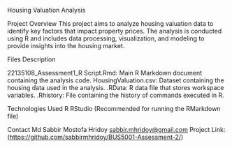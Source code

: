 Housing Valuation Analysis

Project Overview
This project aims to analyze housing valuation data to identify key factors that impact property prices. The analysis is conducted using R and includes data processing, visualization, and modeling to provide insights into the housing market.

Files Description

22135108_Assessment1_R Script.Rmd: Main R Markdown document containing the analysis code.
HousingValuation.csv: Dataset containing the housing data used in the analysis.
.RData: R data file that stores workspace variables.
.Rhistory: File containing the history of commands executed in R.

Technologies Used
R
RStudio (Recommended for running the RMarkdown file)

Contact
Md Sabbir Mostofa Hridoy 
sabbir.mhridoy@gmail.com
Project Link: (https://github.com/sabbirmhridoy/BUS5001-Assessment-2/)
